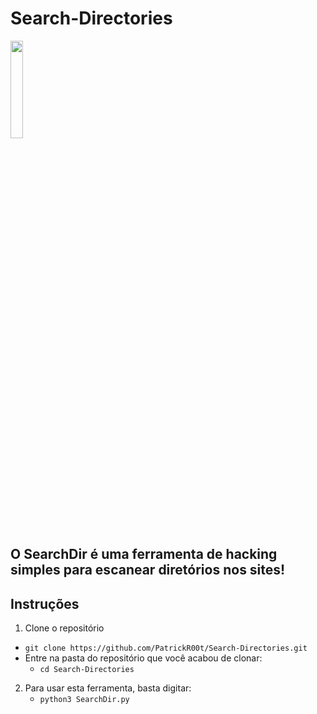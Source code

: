 # Search-Directories

<code><img width="20%" src="https://lh3.googleusercontent.com/ZO3hOlQENwS4AWP58m5HA9z_E9rSViU-COyIHFTi8CypIU6fxepR4i3UIxgGfREU7h2xHrdaARDh20q7cs00d-evo6ibK9Z0V0GHtCjOzw"></code>

## O SearchDir é uma ferramenta de hacking simples para escanear diretórios nos sites!

## Instruções
1. Clone o repositório
  * `git clone https://github.com/PatrickR00t/Search-Directories.git`
  * Entre na pasta do repositório que você acabou de clonar:
    * `cd Search-Directories`

2. Para usar esta ferramenta, basta digitar:
   * `python3 SearchDir.py`
